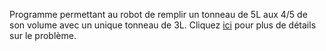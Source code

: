 Programme permettant au robot de remplir un tonneau de 5L aux 4/5 de son volume avec un unique tonneau de 3L. 
Cliquez [ici](https://www.france-ioi.org/algo/task.php?idChapter=642&iOrder=12) pour plus de détails sur le problème.
